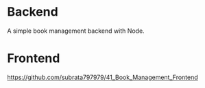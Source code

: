 # Backend 
A simple book management backend with Node.

# Frontend 
https://github.com/subrata797979/41_Book_Management_Frontend
